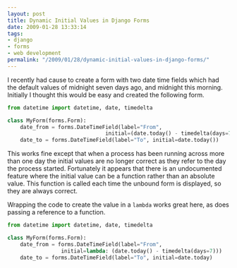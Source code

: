 ```yaml
---
layout: post
title: Dynamic Initial Values in Django Forms
date: 2009-01-28 13:33:14
tags:
- django
- forms
- web development
permalink: "/2009/01/28/dynamic-initial-values-in-django-forms/"
---
```

I recently had cause to create a form with two date time fields which had the default values of midnight seven
days ago, and midnight this morning. Initially I thought this would be easy and created the following form.

```python
from datetime import datetime, date, timedelta

class MyForm(forms.Form):
    date_from = forms.DateTimeField(label="From",
                               initial=(date.today() - timedelta(days=7)))
    date_to = forms.DateTimeField(label="To", initial=date.today())
```

This works fine except that when a process has been running across more than one day the initial values are no
longer correct as they refer to the day the process started. Fortunately it appears that there is an
undocumented feature where the initial value can be a function rather than an absolute value. This function is
called each time the unbound form is displayed, so they are always correct.
<!--more-->

Wrapping the code to create the value in a `lambda` works great here, as does passing a reference to a
function.

```python
from datetime import datetime, date, timedelta

class MyForm(forms.Form):
    date_from = forms.DateTimeField(label="From",
                 initial=lambda: (date.today() - timedelta(days=7)))
    date_to = forms.DateTimeField(label="To", initial=date.today)
```
